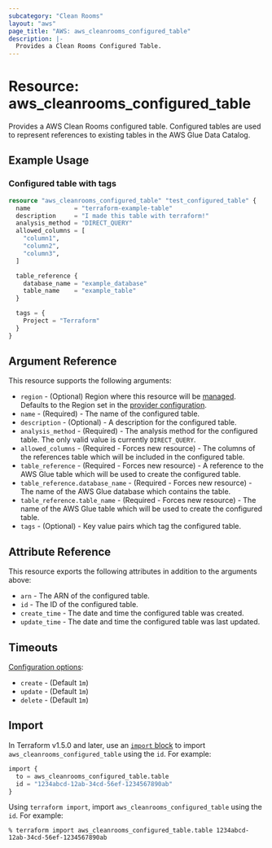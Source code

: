 ```yaml
---
subcategory: "Clean Rooms"
layout: "aws"
page_title: "AWS: aws_cleanrooms_configured_table"
description: |-
  Provides a Clean Rooms Configured Table.
---
```


# Resource: aws_cleanrooms_configured_table

Provides a AWS Clean Rooms configured table. Configured tables are used to represent references to existing tables in the AWS Glue Data Catalog.

## Example Usage

### Configured table with tags

```terraform
resource "aws_cleanrooms_configured_table" "test_configured_table" {
  name            = "terraform-example-table"
  description     = "I made this table with terraform!"
  analysis_method = "DIRECT_QUERY"
  allowed_columns = [
    "column1",
    "column2",
    "column3",
  ]

  table_reference {
    database_name = "example_database"
    table_name    = "example_table"
  }

  tags = {
    Project = "Terraform"
  }
}
```

## Argument Reference

This resource supports the following arguments:

* `region` - (Optional) Region where this resource will be [managed](https://docs.aws.amazon.com/general/latest/gr/rande.html#regional-endpoints). Defaults to the Region set in the [provider configuration](https://registry.terraform.io/providers/hashicorp/aws/latest/docs#aws-configuration-reference).
* `name` - (Required) - The name of the configured table.
* `description` - (Optional) - A description for the configured table.
* `analysis_method` - (Required) - The analysis method for the configured table. The only valid value is currently `DIRECT_QUERY`.
* `allowed_columns` - (Required - Forces new resource) - The columns of the references table which will be included in the configured table.
* `table_reference` - (Required - Forces new resource) - A reference to the AWS Glue table which will be used to create the configured table.
* `table_reference.database_name` - (Required - Forces new resource) - The name of the AWS Glue database which contains the table.
* `table_reference.table_name` - (Required - Forces new resource) - The name of the AWS Glue table which will be used to create the configured table.
* `tags` - (Optional) - Key value pairs which tag the configured table.

## Attribute Reference

This resource exports the following attributes in addition to the arguments above:

* `arn` - The ARN of the configured table.
* `id` - The ID of the configured table.
* `create_time` - The date and time the configured table was created.
* `update_time` - The date and time the configured table was last updated.

## Timeouts

[Configuration options](https://developer.hashicorp.com/terraform/language/resources/syntax#operation-timeouts):

- `create` - (Default `1m`)
- `update` - (Default `1m`)
- `delete` - (Default `1m`)

## Import

In Terraform v1.5.0 and later, use an [`import` block](https://developer.hashicorp.com/terraform/language/import) to import `aws_cleanrooms_configured_table` using the `id`. For example:

```terraform
import {
  to = aws_cleanrooms_configured_table.table
  id = "1234abcd-12ab-34cd-56ef-1234567890ab"
}
```

Using `terraform import`, import `aws_cleanrooms_configured_table` using the `id`. For example:

```console
% terraform import aws_cleanrooms_configured_table.table 1234abcd-12ab-34cd-56ef-1234567890ab
```
